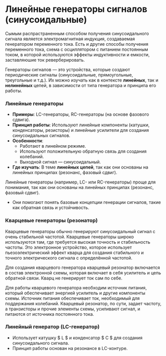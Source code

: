 # Линейные генераторы сигналов (синусоидальные)
 
Сымым распрастраненным способом получения синусоидального сигнала является электромагнитная индукция, создаваемая генератором переменного тока. Есть и другие способы получения переменного тока, схема с осциллятором с питанием постоянным током, в которой используются эффекты индуктивности и емкости, заставляюшие ток реверберировать.
 
Генераторы сигналов — это устройства, которые создают периодические сигналы (синусоидальные, прямоугольные, треугольные и т.д.). Их можно изучать как в контексте **линейных**, так и **нелинейных** цепей, в зависимости от типа генератора и принципа его работы.
 
### Линейные генераторы
- **Примеры**: LC-генераторы, RC-генераторы (на основе фазового сдвига).
- **Принцип работы**: Используют линейные компоненты (катушки, конденсаторы, резисторы) и линейные усилители для создания синусоидальных сигналов.
- **Особенности**:
  - Работают в линейном режиме.
  - Используют положительную обратную связь для создания колебаний.
  - Выходной сигнал — синусоидальный.
- **Где изучать**: В теме **линейных цепей**, так как они основаны на линейных принципах (резонанс, фазовый сдвиг).

Линейные генераторы (например, LC- или RC-генераторы) проще для понимания, так как они основаны на линейных принципах (резонанс, фазовый сдвиг).
- Они помогают понять базовые концепции генерации сигналов, такие как обратная связь и устойчивость.

### Кварцевые генераторы (резонатор)

Кварцевые генераторы обычно генерируют синусоидальный сигнал с очень стабильной частотой. Кварцевые генераторы широко используются там, где требуется высокая точность и стабильность частоты. Это электронное устройство, которое использует пьезоэлектрический эффект кварца для создания стабильного и точного электрического сигнала с определённой частотой.

Для создания кварцевого генератора кварцевый резонатор включается в состав электронной схемы, которая включает в себя усилитель и цепь обратной связи. Кварц не генерирует ток сам по себе.

Для работы кварцевого генератора необходим источник питания, который обеспечивает энергией усилитель и другие компоненты схемы.
Источник питания обеспечивает ток, необходимый для поддержания колебаний.
Кварцевый резонатор, по сути, задает частоту, а транзисторы и прочие элементы схемы, усиливают сигнал, и питаются от источника постоянного тока.


### Линейный генератор (LC-генератор)
- Использует катушку $ L $ и конденсатор $ C $ для создания синусоидального сигнала.
- Принцип работы основан на резонансе в LC-контуре.